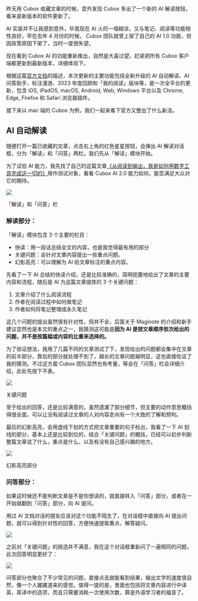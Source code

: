 昨天用 Cubox 收藏文章的时候，意外发现 Cubox 多出了一个新的 AI 解读按钮，看来是新版本的软件更新了。

AI 实装并不让我感到意外，毕竟现在 AI 火的一塌糊涂，又与笔记、阅读等功能相性良好，早在去年 4 月份的时候， Cubox 团队就曾上架了自己的 AI 1.0 功能，但因政策原因下架了，当时一度很失望。

现在看到 Cubox AI 的功能重新推出，自然是大喜过望，赶紧把所有 Cubox 客户端都更新到最新版本，详细体验下。

根据这篇[官方文档](https://sspai.com/link?target=https%3A%2F%2Fcubox.canny.io%2Fchangelog)的描述，本次更新的主要功能包括全新升级的 AI 自动解读、AI 问答助手、标注漫游、2023 年度回顾和「我的阅读」版块等，是一次全平台的更新，包含 iOS, iPadOS, macOS, Android, Web, Windows 平台以及 Chrome, Edge, Firefox 和 Safari 浏览器插件。

接下来以 mac 端的 Cubox 为例，我们一起来看下官方又整出了什么新活。

## AI 自动解读

随便打开一篇已收藏的文章，点击右上角的红色星星按钮，会弹出 AI 解读对话框，分为「解读」和「问答」两栏。我们先从「解读」模块开始。

为了试验 AI 能力，我先找了自己的这篇文章[《从阅读到输出，我是如何用数字工具完成这一切的》](https://sspai.com/post/83467)用作测试对象，看看 Cubox AI 2.0 能力如何，能否满足大众对它的期待。

![](https://cdn.sspai.com/2024/01/30/9c73da2078dc9e8b4a49830a8ad4e588.png?imageView2/2/w/1120/q/90/interlace/1/ignore-error/1)

「解读」和「问答」栏

### 解读部分：

「解读」模块包含 3 个主要的栏目：

- 快读：用一段话总结全文的内容，也是我觉得最有用的部分
- 关键问题：会针对文章内容提出一些重点问题。
- 幻影高亮：可以理解为 AI 给文章标注的重点内容。

先看了一下 AI 总结的快读介绍，还是比较准确的，简明扼要地给出了文章的主要内容和流程，随后是 AI 为这篇文章提炼的 3 个关键问题：

1. 文章介绍了什么阅读流程
2. 作者在阅读过程中如何做笔记
3. 作者如何将笔记整理成永久笔记

这几个问题的提出虽然很有针对性，但并不全，后面关于 Maginote 的介绍和新手建议显然也是本文的重点之一，我猜测这可能是**因为 AI 是按文章顺序依次给出的问题，并不是按篇幅或内容的比重来选择的。**

为了验证想法，我用了几篇不同的文章测试了下，发现给出的问题都会集中在文章的前半部分，靠后的部分就处理不到了，越长的文章问题越明显，这也直接佐证了我的猜测。不过这方面 Cubox 团队显然也有考量，等会在「问答」栏会详细介绍，此处先按下不表。

![](https://cdn.sspai.com/2024/01/30/6a62972c6fa615bb885a40699be09ee0.png?imageView2/2/w/1120/q/90/interlace/1/ignore-error/1)

关键问题

至于给出的回答，还是比较满意的，虽然遗漏了部分细节，但主要的动作意思概括得很全面，可以让没有阅读过文章的人对内容走向有一个大致的了解和预判。

最后的幻影高亮，会用虚线下划的方式把文章重要的句子标出，我看了一下 AI 划线的部分，基本上还是比较到位的，结合「关键问题」的概括，已经可以初步判断整篇文章说了什么，重点是什么，以及有没有自己感兴趣的地方。

![](https://cdn.sspai.com/2024/01/30/cb6596662d78a562a4845124b797ad86.png?imageView2/2/w/1120/q/90/interlace/1/ignore-error/1)

幻影高亮部分

### 问答部分：

如果这时候还不能判断文章是不是你想读的，就直接转入「问答」部分，或者在一开始就翻到「问答」部分，向 AI 提问。

用过 AI 文档对话的朋友应该对这个功能不陌生了，在对话框中直接向 AI 提出问题，就可以得到针对性的回答，方便快速提取重点，解答疑问。

![](https://cdn.sspai.com/2024/01/30/8da3a7c5e45dc61174d7b2c8af506a3d.png?imageView2/2/w/1120/q/90/interlace/1/ignore-error/1)

之前对「关键问题」的挑选并不满意，我在这个对话框重新问了一遍相同的问题，此次回答明显更好了：

![](https://cdn.sspai.com/2024/01/30/45da6f8a22bac2bd9e6206968fedf24e.png?imageView2/2/w/1120/q/90/interlace/1/ignore-error/1)

问答部分也聚合了不少常见的问题，直接点击就能看到结果，输出文字的速度很自然，像一个人娓娓道来的感觉。值得一提的是，里面也包括将文章内容进行中译英，英译中的选项，而且只需要消耗一次使用次数，算是外语学习者的福音了。